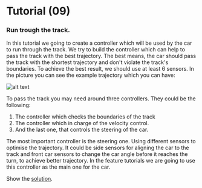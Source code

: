 # Tutorial (09)

### Run trough the track.
In this tutorial we going to create a controller which will be used by the car to run through the track. We try to build the controller which can help to pass the track with the best trajectory. The best means, the car should pass the track with the shortest trajectory and don't violate the track's boundaries. To achieve the best result, we should use at least 6 sensors. In the picture you can see the example trajectory which you can have:

![alt text](../img/circle_pass_trajectory.jpg)  

To pass the track you may need around three controllers. They could be the following:
1. The controller which checks the boundaries of the track
2. The controller which in charge of the velocity control.
3. And the last one, that controls the steering of the car.

The most important controller is the steering one. Using different sensors to optimise the trajectory. It could be side sensors for aligning the car to the track and front car sensors to change the car angle before it reaches the turn, to achieve better trajectory.
In the feature tutorials we are going to use this controller as the main one for the car. 

Show the [solution](solutions/solution09.md).